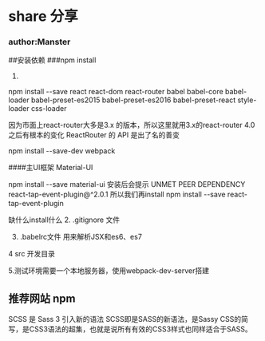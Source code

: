 # share 分享
### author:Manster    

##安装依赖
###npm install 

1.
npm install --save react react-dom react-router babel babel-core babel-loader babel-preset-es2015 babel-preset-es2016 babel-preset-react style-loader css-loader


因为市面上react-router大多是3.x 的版本，所以这里就用3.x的react-router   4.0之后有根本的变化
ReactRouter 的 API 是出了名的善变

npm install --save-dev webpack

####主UI框架  Material-UI

npm install --save material-ui
安装后会提示  UNMET PEER DEPENDENCY react-tap-event-plugin@^2.0.1
 所以我们再install    npm install --save react-tap-event-plugin


缺什么install什么
2. .gitignore 文件

3. .babelrc文件 用来解析JSX和es6、es7

4 src 开发目录


5.测试环境需要一个本地服务器，使用webpack-dev-server搭建

## 推荐网站  npm 

SCSS 是 Sass 3 引入新的语法   SCSS即是SASS的新语法，是Sassy CSS的简写，是CSS3语法的超集，也就是说所有有效的CSS3样式也同样适合于SASS。